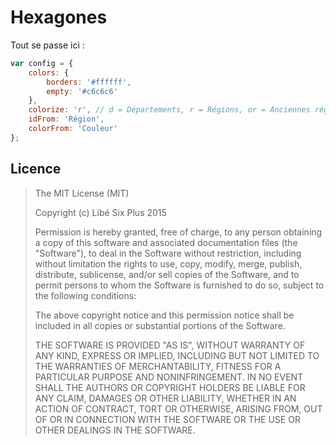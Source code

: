 # Hexagones

Tout se passe ici :
```javascript
var config = {
    colors: {
        borders: '#ffffff',
        empty: '#c6c6c6'
    },
    colorize: 'r', // d = Départements, r = Régions, or = Anciennes régions
    idFrom: 'Région',
    colorFrom: 'Couleur'
};
```


## Licence

> The MIT License (MIT)
>
> Copyright (c) Libé Six Plus 2015
>
>Permission is hereby granted, free of charge, to any person obtaining a copy of this software and associated documentation files (the "Software"), to deal in the Software without restriction, including without limitation the rights to use, copy, modify, merge, publish, distribute, sublicense, and/or sell copies of the Software, and to permit persons to whom the Software is furnished to do so, subject to the following conditions:
>
> The above copyright notice and this permission notice shall be included in all copies or substantial portions of the Software.
>
> THE SOFTWARE IS PROVIDED "AS IS", WITHOUT WARRANTY OF ANY KIND, EXPRESS OR IMPLIED, INCLUDING BUT NOT LIMITED TO THE WARRANTIES OF MERCHANTABILITY, FITNESS FOR A PARTICULAR PURPOSE AND NONINFRINGEMENT. IN NO EVENT SHALL THE AUTHORS OR COPYRIGHT HOLDERS BE LIABLE FOR ANY CLAIM, DAMAGES OR OTHER LIABILITY, WHETHER IN AN ACTION OF CONTRACT, TORT OR OTHERWISE, ARISING FROM, OUT OF OR IN CONNECTION WITH THE SOFTWARE OR THE USE OR OTHER DEALINGS IN THE SOFTWARE.
